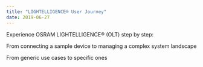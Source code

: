 ```yaml
---
title: "LIGHTELLIGENCE® User Journey"
date: 2019-06-27
---
```




<!-- # Start Your LIGHTELLIGENCE® User Journey : \config\_default\params.toml -->

Experience OSRAM LIGHTELLIGENCE® (OLT) step by step: 

From connecting a sample device to managing a complex system landscape

From generic use cases to specific ones

